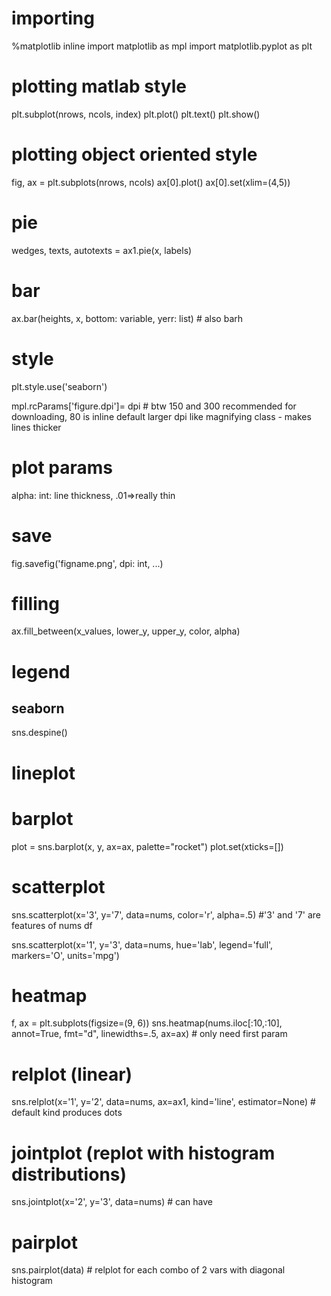 # importing
%matplotlib inline
import matplotlib as mpl
import matplotlib.pyplot as plt

# plotting matlab style
plt.subplot(nrows, ncols, index)
plt.plot()
plt.text()
plt.show()

# plotting object oriented style
fig, ax = plt.subplots(nrows, ncols)
ax[0].plot()
ax[0].set(xlim=(4,5))

# pie
wedges, texts, autotexts = ax1.pie(x, labels)

# bar
ax.bar(heights, x, bottom: variable, yerr: list) # also barh

# style
plt.style.use('seaborn')

mpl.rcParams['figure.dpi']= dpi # btw 150 and 300 recommended for downloading, 80 is inline default
larger dpi like magnifying class - makes lines thicker

# plot params
alpha: int: line thickness, .01=>really thin

# save
fig.savefig('figname.png', dpi: int, ...)

# filling
ax.fill_between(x_values, lower_y, upper_y, color, alpha)

# legend

## seaborn
sns.despine()

# lineplot 


# barplot
plot = sns.barplot(x, y, ax=ax, palette="rocket")
plot.set(xticks=[])

# scatterplot
sns.scatterplot(x='3', y='7', data=nums, color='r', alpha=.5) #'3' and '7' are features of nums df

sns.scatterplot(x='1', y='3', data=nums, hue='lab', legend='full', markers='O', units='mpg')

# heatmap
f, ax = plt.subplots(figsize=(9, 6))
sns.heatmap(nums.iloc[:10,:10], annot=True, fmt="d", linewidths=.5, ax=ax) # only need first param

# relplot (linear)
sns.relplot(x='1', y='2', data=nums, ax=ax1, kind='line', estimator=None) # default kind produces dots

# jointplot (replot with histogram distributions)
sns.jointplot(x='2', y='3', data=nums) # can have 

# pairplot
sns.pairplot(data) # relplot for each combo of 2 vars with diagonal histogram
